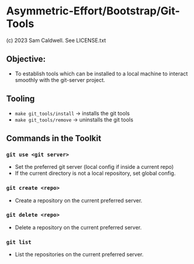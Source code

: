 Asymmetric-Effort/Bootstrap/Git-Tools
=====================================
(c) 2023 Sam Caldwell.  See LICENSE.txt

## Objective:
* To establish tools which can be installed to a local machine to
  interact smoothly with the git-server project.

## Tooling
* `make git_tools/install` -> installs the git tools
* `make git_tools/remove`  -> uninstalls the git tools

## Commands in the Toolkit
### `git use <git server>`
* Set the preferred git server (local config if inside a current repo)
* If the current directory is not a local repository, set global config.

### `git create <repo>`
* Create a repository on the current preferred server.

### `git delete <repo>`
* Delete a repository on the current preferred server.

### `git list`
* List the repositories on the current preferred server.
